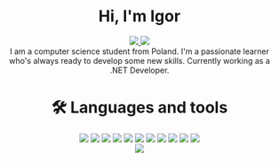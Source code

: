 <h1 align="center">Hi, I'm Igor</h1>

<div align="center">
  <a href="mailto:igorkubacki@gmail.com">
    <img src="https://img.shields.io/badge/Gmail-D14836?style=for-the-badge&logo=gmail&logoColor=white" />
  </a>
  <a href="https://linkedin.com/in/igorkubacki" target="_blank">
    <img src="https://img.shields.io/badge/LinkedIn-0077B5?style=for-the-badge&logo=linkedin&logoColor=white" />
  </a>
</div>

<div align="center">
  I am a computer science student from Poland. I'm a passionate learner who's always ready to develop some new skills. Currently working as a .NET Developer.
</div>

<!--
  <div align="center">
    <h1> 👷‍♂️ Currently working on</h1>
    <a href="https://github.com/igorkubacki/AvailabilityMonitor-Firebase"><img src="https://github-readme-stats.vercel.app/api/pin/?username=igorkubacki&repo=AvailabilityMonitor-Firebase&theme=dark" /></a><br />
    Availability Monitor is a web app that helps to monitor product stock and prices. It already does its job and works pretty well, however I would like to add a little more (improve responsiveness, make the UI more attractive and add some features). Find out more in the <a href="https://github.com/igorkubacki/AvailabilityMonitor-Firebase#-future-improvements">Future improvements</a> section.
  </div>
-->

<div align="center">
  <h1>🛠️ Languages and tools</h1>

  <div id="tech">
    <img src="https://img.shields.io/badge/C%23-239120?style=for-the-badge&logo=c-sharp&logoColor=white" />
    <img src="https://img.shields.io/badge/.NET-512BD4?style=for-the-badge&logo=dotnet&logoColor=white" />
    <img src="https://img.shields.io/badge/Angular-DD0031?style=for-the-badge&logo=angular&logoColor=white" />
    <img src="https://img.shields.io/badge/TypeScript-007ACC?style=for-the-badge&logo=typescript&logoColor=white" />
    <img src="https://img.shields.io/badge/JavaScript-323330?style=for-the-badge&logo=javascript&logoColor=F7DF1E" />
    <img src="https://img.shields.io/badge/HTML5-E34F26?style=for-the-badge&logo=html5&logoColor=white" />
    <img src="https://img.shields.io/badge/CSS3-1572B6?style=for-the-badge&logo=css3&logoColor=white" />
    <img src="https://img.shields.io/badge/firebase-ffca28?style=for-the-badge&logo=firebase&logoColor=black" />
    <img src="https://img.shields.io/badge/Visual_Studio-5C2D91?style=for-the-badge&logo=visual%20studio&logoColor=white" />
    <img src="https://img.shields.io/badge/GIT-E44C30?style=for-the-badge&logo=git&logoColor=white" />
    <img src="https://img.shields.io/badge/Postman-FF6C37?style=for-the-badge&logo=Postman&logoColor=white" />
  </div>
  <img src="https://github-readme-stats.vercel.app/api/top-langs/?username=igorkubacki&hide=shaderlab&theme=dark" />
</div>
